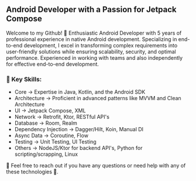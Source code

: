 ## Android Developer with a Passion for Jetpack Compose

Welcome to my Github! 📱 Enthusiastic Android Developer with 5 years of professional experience in native Android development. Specializing in end-to-end development, I excel in transforming complex requirements into user-friendly solutions while ensuring scalability, security, and optimal performance. Experienced in working with teams and also independently for effective end-to-end development.

### 💼 Key Skills:

 - Core → Expertise in Java, Kotlin, and the Android SDK
 - Architecture → Proficient in advanced patterns like MVVM and Clean Architecture
 - UI → Jetpack Compose, XML
 - Network → Retrofit, Ktor, RESTful API's 
 - Database → Room, Realm
 - Dependency Injection → Dagger/Hilt, Koin, Manual DI
 - Async Data → Coroutine, Flow
 - Testing → Unit Testing, UI Testing
 - Others → NodeJS/Ktor for backend API's, Python for scripting/scrapping, Linux

💬 Feel free to reach out if you have any questions or need help with any of these technologies 🚀.
